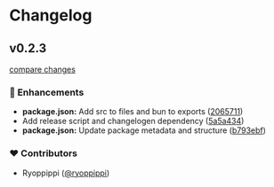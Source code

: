 # Changelog


## v0.2.3

[compare changes](https://github.com/ryoppippi/svelte-preprocess-budoux/compare/v0.2.1...v0.2.3)

### 🚀 Enhancements

- **package.json:** Add src to files and bun to exports ([2065711](https://github.com/ryoppippi/svelte-preprocess-budoux/commit/2065711))
- Add release script and changelogen dependency ([5a5a434](https://github.com/ryoppippi/svelte-preprocess-budoux/commit/5a5a434))
- **package.json:** Update package metadata and structure ([b793ebf](https://github.com/ryoppippi/svelte-preprocess-budoux/commit/b793ebf))

### ❤️ Contributors

- Ryoppippi ([@ryoppippi](http://github.com/ryoppippi))

